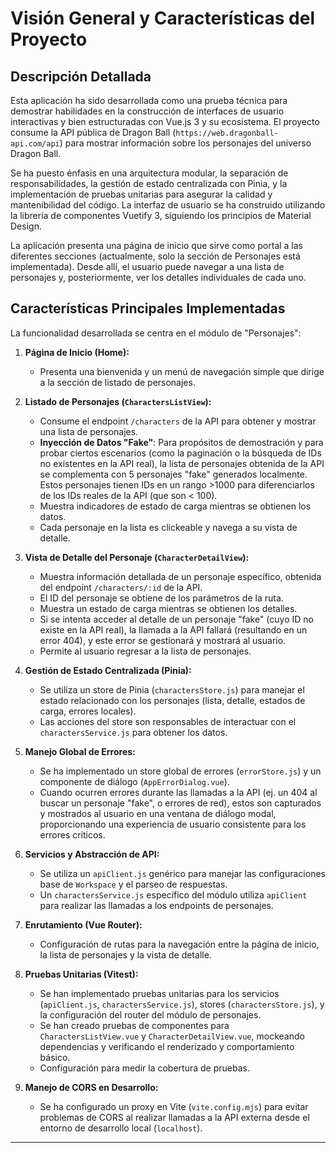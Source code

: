# Visión General y Características del Proyecto

## Descripción Detallada

Esta aplicación ha sido desarrollada como una prueba técnica para demostrar habilidades en la construcción de interfaces de usuario interactivas y bien estructuradas con Vue.js 3 y su ecosistema. El proyecto consume la API pública de Dragon Ball (`https://web.dragonball-api.com/api`) para mostrar información sobre los personajes del universo Dragon Ball.

Se ha puesto énfasis en una arquitectura modular, la separación de responsabilidades, la gestión de estado centralizada con Pinia, y la implementación de pruebas unitarias para asegurar la calidad y mantenibilidad del código. La interfaz de usuario se ha construido utilizando la librería de componentes Vuetify 3, siguiendo los principios de Material Design.

La aplicación presenta una página de inicio que sirve como portal a las diferentes secciones (actualmente, solo la sección de Personajes está implementada). Desde allí, el usuario puede navegar a una lista de personajes y, posteriormente, ver los detalles individuales de cada uno.

## Características Principales Implementadas

La funcionalidad desarrollada se centra en el módulo de "Personajes":

1.  **Página de Inicio (Home):**
    * Presenta una bienvenida y un menú de navegación simple que dirige a la sección de listado de personajes.

2.  **Listado de Personajes (`CharactersListView`):**
    * Consume el endpoint `/characters` de la API para obtener y mostrar una lista de personajes.
    * **Inyección de Datos "Fake"**: Para propósitos de demostración y para probar ciertos escenarios (como la paginación o la búsqueda de IDs no existentes en la API real), la lista de personajes obtenida de la API se complementa con 5 personajes "fake" generados localmente. Estos personajes tienen IDs en un rango >1000 para diferenciarlos de los IDs reales de la API (que son < 100).
    * Muestra indicadores de estado de carga mientras se obtienen los datos.
    * Cada personaje en la lista es clickeable y navega a su vista de detalle.

3.  **Vista de Detalle del Personaje (`CharacterDetailView`):**
    * Muestra información detallada de un personaje específico, obtenida del endpoint `/characters/:id` de la API.
    * El ID del personaje se obtiene de los parámetros de la ruta.
    * Muestra un estado de carga mientras se obtienen los detalles.
    * Si se intenta acceder al detalle de un personaje "fake" (cuyo ID no existe en la API real), la llamada a la API fallará (resultando en un error 404), y este error se gestionará y mostrará al usuario.
    * Permite al usuario regresar a la lista de personajes.

4.  **Gestión de Estado Centralizada (Pinia):**
    * Se utiliza un store de Pinia (`charactersStore.js`) para manejar el estado relacionado con los personajes (lista, detalle, estados de carga, errores locales).
    * Las acciones del store son responsables de interactuar con el `charactersService.js` para obtener los datos.

5.  **Manejo Global de Errores:**
    * Se ha implementado un store global de errores (`errorStore.js`) y un componente de diálogo (`AppErrorDialog.vue`).
    * Cuando ocurren errores durante las llamadas a la API (ej. un 404 al buscar un personaje "fake", o errores de red), estos son capturados y mostrados al usuario en una ventana de diálogo modal, proporcionando una experiencia de usuario consistente para los errores críticos.

6.  **Servicios y Abstracción de API:**
    * Se utiliza un `apiClient.js` genérico para manejar las configuraciones base de `Workspace` y el parseo de respuestas.
    * Un `charactersService.js` específico del módulo utiliza `apiClient` para realizar las llamadas a los endpoints de personajes.

7.  **Enrutamiento (Vue Router):**
    * Configuración de rutas para la navegación entre la página de inicio, la lista de personajes y la vista de detalle.

8.  **Pruebas Unitarias (Vitest):**
    * Se han implementado pruebas unitarias para los servicios (`apiClient.js`, `charactersService.js`), stores (`charactersStore.js`), y la configuración del router del módulo de personajes.
    * Se han creado pruebas de componentes para `CharactersListView.vue` y `CharacterDetailView.vue`, mockeando dependencias y verificando el renderizado y comportamiento básico.
    * Configuración para medir la cobertura de pruebas.

9.  **Manejo de CORS en Desarrollo:**
    * Se ha configurado un proxy en Vite (`vite.config.mjs`) para evitar problemas de CORS al realizar llamadas a la API externa desde el entorno de desarrollo local (`localhost`).

---
